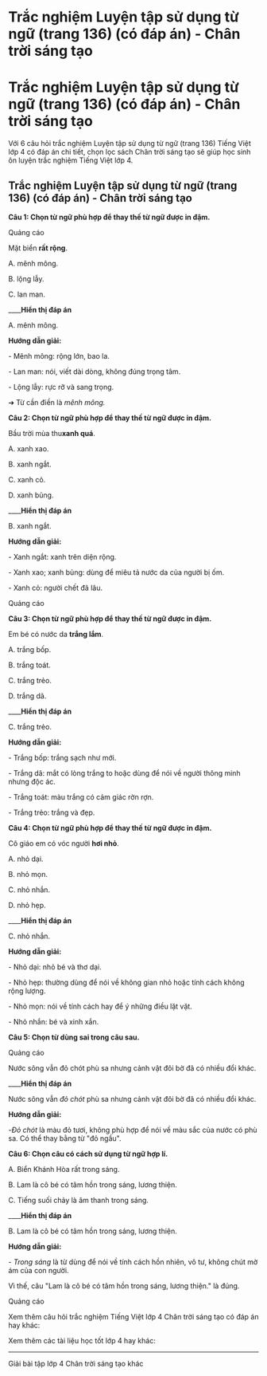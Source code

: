 # Trắc nghiệm Luyện tập sử dụng từ ngữ (trang 136) (có đáp án) - Chân trời sáng tạo

# Trắc nghiệm Luyện tập sử dụng từ ngữ (trang 136) (có đáp án) - Chân trời sáng tạo

Với 6 câu hỏi trắc nghiệm Luyện tập sử dụng từ ngữ (trang 136) Tiếng Việt lớp 4 có đáp án chi tiết, chọn lọc sách Chân trời sáng tạo sẽ giúp học sinh ôn luyện trắc nghiệm Tiếng Việt lớp 4.

## Trắc nghiệm Luyện tập sử dụng từ ngữ (trang 136) (có đáp án) - Chân trời sáng tạo

**Câu 1: Chọn từ ngữ phù hợp để thay thế từ ngữ được in đậm.**

Quảng cáo

Mặt biển **rất rộng**.

A. mênh mông.

B. lộng lẫy.

C. lan man.

____**Hiển thị đáp án**

A. mênh mông.

**Hướng dẫn giải:**

\- Mênh mông: rộng lớn, bao la.

\- Lan man: nói, viết dài dòng, không đúng trọng tâm.

\- Lộng lẫy: rực rỡ và sang trọng.

➔ Từ cần điền là _mênh mông._

**Câu 2: Chọn từ ngữ phù hợp để thay thế từ ngữ được in đậm.**

Bầu trời mùa thu**xanh quá**.

A. xanh xao.

B. xanh ngắt.

C. xanh cỏ.

D. xanh bủng.

____**Hiển thị đáp án**

B. xanh ngắt.

**Hướng dẫn giải:**

\- Xanh ngắt: xanh trên diện rộng.

\- Xanh xao; xanh bủng: dùng để miêu tả nước da của người bị ốm.

\- Xanh cỏ: người chết đã lâu.

Quảng cáo

**Câu 3: Chọn từ ngữ phù hợp để thay thế từ ngữ được in đậm.**

Em bé có nước da **trắng lắm**.

A. trắng bốp.

B. trắng toát.

C. trắng trẻo.

D. trắng dã.

____**Hiển thị đáp án**

C. trắng trẻo.

**Hướng dẫn giải:**

\- Trắng bốp: trắng sạch như mới.

\- Trắng dã: mắt có lòng trắng to hoặc dùng để nói về người thông minh nhưng độc ác.

\- Trắng toát: màu trắng có cảm giác rờn rợn.

\- Trắng trẻo: trắng và đẹp.

**Câu 4: Chọn từ ngữ phù hợp để thay thế từ ngữ được in đậm.**

Cô giáo em có vóc người **hơi nhỏ**.

A. nhỏ dại.

B. nhỏ mọn.

C. nhỏ nhắn.

D. nhỏ hẹp.

____**Hiển thị đáp án**

C. nhỏ nhắn.

**Hướng dẫn giải:**

\- Nhỏ dại: nhỏ bé và thơ dại.

\- Nhỏ hẹp: thường dùng để nói về không gian nhỏ hoặc tính cách không rộng lượng.

\- Nhỏ mọn: nói về tính cách hay để ý những điều lặt vặt.

\- Nhỏ nhắn: bé và xinh xắn.

**Câu 5: Chọn từ dùng sai trong câu sau.**

Quảng cáo

Nước sông vẫn đỏ chót phù sa nhưng cảnh vật đôi bờ đã có nhiều đổi khác.

____**Hiển thị đáp án**

Nước sông vẫn _đỏ chót_ phù sa nhưng cảnh vật đôi bờ đã có nhiều đổi khác.

**Hướng dẫn giải:**

-_Đỏ chót_ là màu đỏ tươi, không phù hợp để nói về màu sắc của nước có phù sa. Có thể thay bằng từ "đỏ ngầu".

**Câu 6: Chọn câu có cách sử dụng từ ngữ hợp lí.**

A. Biển Khánh Hòa rất trong sáng.

B. Lam là cô bé có tâm hồn trong sáng, lương thiện.

C. Tiếng suối chảy là âm thanh trong sáng.

____**Hiển thị đáp án**

B. Lam là cô bé có tâm hồn trong sáng, lương thiện.

**Hướng dẫn giải:**

\- _Trong sáng_ là từ dùng để nói về tính cách hồn nhiên, vô tư, không chút mờ ám của con người.

Vì thế, câu "Lam là cô bé có tâm hồn trong sáng, lương thiện." là đúng.

Quảng cáo

Xem thêm câu hỏi trắc nghiệm Tiếng Việt lớp 4 Chân trời sáng tạo có đáp án hay khác:

Xem thêm các tài liệu học tốt lớp 4 hay khác:

* * *

Giải bài tập lớp 4 Chân trời sáng tạo khác

